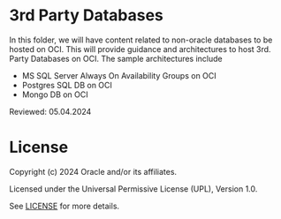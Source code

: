 # 3rd Party Databases 

In this folder, we will have content related to non-oracle databases to be hosted on OCI. This will provide guidance and architectures to host 3rd. Party Databases on OCI. The sample architectures include 

- MS SQL Server Always On Availability Groups on OCI 
- Postgres SQL DB on OCI 
- Mongo DB on OCI 

Reviewed: 05.04.2024

# License

Copyright (c) 2024 Oracle and/or its affiliates.

Licensed under the Universal Permissive License (UPL), Version 1.0.

See [LICENSE](https://github.com/oracle-devrel/technology-engineering/blob/main/LICENSE) for more details.
